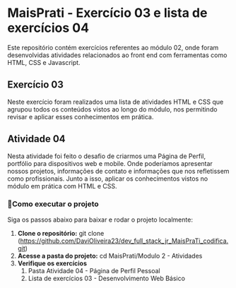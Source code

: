 # **MaisPrati - Exercício 03 e lista de exercícios 04**

Este repositório contém exercícios referentes ao módulo 02, onde foram desenvolvidas atividades relacionados ao front end com ferramentas como HTML, CSS e Javascript.

## Exercício 03
Neste exercício foram realizados uma lista de atividades HTML e CSS que agrupou todos os conteúdos vistos ao longo do módulo, nos permitindo revisar e aplicar esses conhecimentos em prática.

## Atividade 04
Nesta atividade foi feito o desafio de criarmos uma Página de Perfil, portfólio para dispositivos web e mobile. Onde poderíamos apresentar nossos projetos, informações de contato e informações que nos refletissem como profissionais.
Junto a isso, aplicar os conhecimentos vistos no módulo em prática com HTML e CSS.


### 🚀**Como executar o projeto**
Siga os passos abaixo para baixar e rodar o projeto localmente:
 1. **Clone o repositório:** 
        git clone (https://github.com/DaviOliveira23/dev_full_stack_jr_MaisPraTi_codifica.git)
 2. **Acesse a pasta do projeto:** 
        cd MaisPrati/Modulo 2 - Atividades
 3. **Verifique os exercícios**
    1. Pasta Atividade 04 - Página de Perfil Pessoal
    2. Lista de exercícios 03 - Desenvolvimento Web Básico
